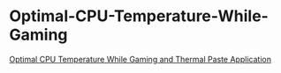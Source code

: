 # Optimal-CPU-Temperature-While-Gaming
<a href=”https://techgraphers.com/normal-cpu-gpu-temp-while-gaming-and-thermal-paste-application/”>Optimal CPU Temperature While Gaming and Thermal Paste Application</a>
